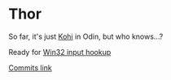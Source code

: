 # Thor

So far, it's just [Kohi](https://github.com/travisvroman/kohi) in Odin, but who knows...?

Ready for [Win32 input hookup](https://github.com/travisvroman/kohi/commit/56a3f4d51f72ae6dbb6a538384fe8c020532aeef)

[Commits link](https://github.com/travisvroman/kohi/commits/main?before=b9f1b523a0b737d2a1c6df9d6c648d78044b4008+285&branch=main&qualified_name=refs%2Fheads%2Fmain)
